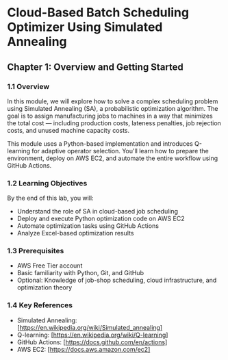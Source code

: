 # Cloud-Based Batch Scheduling Optimizer Using Simulated Annealing

## Chapter 1: Overview and Getting Started

### 1.1 Overview

In this module, we will explore how to solve a complex scheduling problem using Simulated Annealing (SA), a probabilistic optimization algorithm. The goal is to assign manufacturing jobs to machines in a way that minimizes the total cost — including production costs, lateness penalties, job rejection costs, and unused machine capacity costs.

This module uses a Python-based implementation and introduces Q-learning for adaptive operator selection. You'll learn how to prepare the environment, deploy on AWS EC2, and automate the entire workflow using GitHub Actions.

### 1.2 Learning Objectives

By the end of this lab, you will:

- Understand the role of SA in cloud-based job scheduling
- Deploy and execute Python optimization code on AWS EC2
- Automate optimization tasks using GitHub Actions
- Analyze Excel-based optimization results

### 1.3 Prerequisites

- AWS Free Tier account
- Basic familiarity with Python, Git, and GitHub
- Optional: Knowledge of job-shop scheduling, cloud infrastructure, and optimization theory

### 1.4 Key References

- Simulated Annealing: [https://en.wikipedia.org/wiki/Simulated_annealing]
- Q-learning: [https://en.wikipedia.org/wiki/Q-learning]
- GitHub Actions: [https://docs.github.com/en/actions]
- AWS EC2: [https://docs.aws.amazon.com/ec2]
